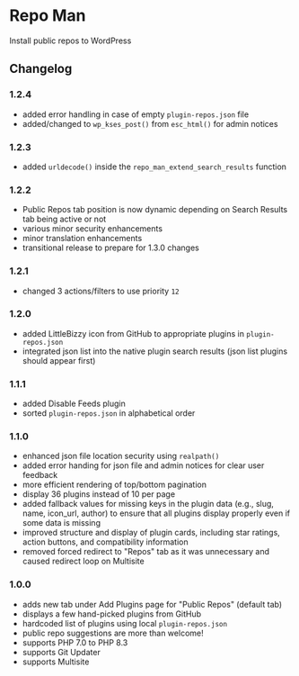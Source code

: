 # Repo Man

Install public repos to WordPress

## Changelog

### 1.2.4
- added error handling in case of empty `plugin-repos.json` file
- added/changed to `wp_kses_post()` from `esc_html()` for admin notices

### 1.2.3
- added `urldecode()` inside the `repo_man_extend_search_results` function

### 1.2.2 
- Public Repos tab position is now dynamic depending on Search Results tab being active or not
- various minor security enhancements
- minor translation enhancements
- transitional release to prepare for 1.3.0 changes

### 1.2.1
- changed 3 actions/filters to use priority `12`

### 1.2.0
- added LittleBizzy icon from GitHub to appropriate plugins in `plugin-repos.json`
- integrated json list into the native plugin search results (json list plugins should appear first)

### 1.1.1
- added Disable Feeds plugin
- sorted `plugin-repos.json` in alphabetical order

### 1.1.0
- enhanced json file location security using `realpath()`
- added error handing for json file and admin notices for clear user feedback
- more efficient rendering of top/bottom pagination
- display 36 plugins instead of 10 per page
- added fallback values for missing keys in the plugin data (e.g., slug, name, icon_url, author) to ensure that all plugins display properly even if some data is missing
- improved structure and display of plugin cards, including star ratings, action buttons, and compatibility information
- removed forced redirect to  "Repos" tab as it was unnecessary and caused redirect loop on Multisite

### 1.0.0
- adds new tab under Add Plugins page for "Public Repos" (default tab)
- displays a few hand-picked plugins from GitHub
- hardcoded list of plugins using local `plugin-repos.json`
- public repo suggestions are more than welcome!
- supports PHP 7.0 to PHP 8.3
- supports Git Updater
- supports Multisite
